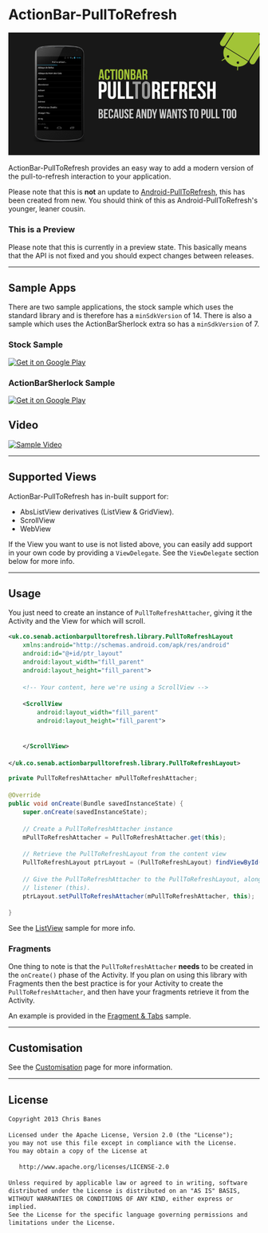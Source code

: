 # ActionBar-PullToRefresh

![ActionBar-PullToRefresh](https://github.com/chrisbanes/ActionBar-PullToRefresh/raw/master/header.png)

ActionBar-PullToRefresh provides an easy way to add a modern version of the pull-to-refresh interaction to your application.

Please note that this is __not__ an update to [Android-PullToRefresh](https://github.com/chrisbanes/Android-PullToRefresh), this has been created from new. You should think of this as Android-PullToRefresh's younger, leaner cousin.

### This is a Preview
Please note that this is currently in a preview state. This basically means that the API is not fixed and you should expect changes between releases.

---

## Sample Apps

There are two sample applications, the stock sample which uses the standard library and is therefore has a `minSdkVersion` of 14. There is also a sample which uses the ActionBarSherlock extra so has a `minSdkVersion` of 7.

### Stock Sample
[![Get it on Google Play](http://www.android.com/images/brand/get_it_on_play_logo_small.png)](http://play.google.com/store/apps/details?id=uk.co.senab.actionbarpulltorefresh.samples.stock)

### ActionBarSherlock Sample
[![Get it on Google Play](http://www.android.com/images/brand/get_it_on_play_logo_small.png)](http://play.google.com/store/apps/details?id=uk.co.senab.actionbarpulltorefresh.samples.actionbarsherlock)

## Video

[![Sample Video](http://img.youtube.com/vi/YOYtPF-4RPg/0.jpg)](https://www.youtube.com/watch?v=YOYtPF-4RPg)

---

## Supported Views

ActionBar-PullToRefresh has in-built support for:

 * AbsListView derivatives (ListView & GridView).
 * ScrollView
 * WebView

If the View you want to use is not listed above, you can easily add support in your own code by providing a `ViewDelegate`. See the `ViewDelegate` section below for more info.

---

## Usage
You just need to create an instance of `PullToRefreshAttacher`, giving it the Activity and the View for which will scroll.

```xml
<uk.co.senab.actionbarpulltorefresh.library.PullToRefreshLayout
    xmlns:android="http://schemas.android.com/apk/res/android"
    android:id="@+id/ptr_layout"
    android:layout_width="fill_parent"
    android:layout_height="fill_parent">
    
    <!-- Your content, here we're using a ScrollView -->

    <ScrollView
        android:layout_width="fill_parent"
        android:layout_height="fill_parent">
        
            
    </ScrollView>

</uk.co.senab.actionbarpulltorefresh.library.PullToRefreshLayout>
```

``` java
private PullToRefreshAttacher mPullToRefreshAttacher;

@Override
public void onCreate(Bundle savedInstanceState) {
    super.onCreate(savedInstanceState);
        
    // Create a PullToRefreshAttacher instance
    mPullToRefreshAttacher = PullToRefreshAttacher.get(this);

    // Retrieve the PullToRefreshLayout from the content view
    PullToRefreshLayout ptrLayout = (PullToRefreshLayout) findViewById(R.id.ptr_layout);

    // Give the PullToRefreshAttacher to the PullToRefreshLayout, along with the refresh
    // listener (this).
    ptrLayout.setPullToRefreshAttacher(mPullToRefreshAttacher, this);
    
}
```
See the [ListView](https://github.com/chrisbanes/ActionBar-PullToRefresh/blob/master/samples/stock/src/uk/co/senab/actionbarpulltorefresh/samples/stock/ListViewActivity.java) sample for more info.

### Fragments

One thing to note is that the `PullToRefreshAttacher` **needs** to be created in the `onCreate()` phase of the Activity. If you plan on using this library with Fragments then the best practice is for your Activity to create the `PullToRefreshAttacher`, and then have your fragments retrieve it from the Activity.

An example is provided in the [Fragment & Tabs](https://github.com/chrisbanes/ActionBar-PullToRefresh/blob/master/samples/stock/src/uk/co/senab/actionbarpulltorefresh/samples/stock/FragmentTabsActivity.java) sample.

---

## Customisation

See the [Customisation](Customisation.md) page for more information.
    
---

## License

    Copyright 2013 Chris Banes

    Licensed under the Apache License, Version 2.0 (the "License");
    you may not use this file except in compliance with the License.
    You may obtain a copy of the License at

       http://www.apache.org/licenses/LICENSE-2.0

    Unless required by applicable law or agreed to in writing, software
    distributed under the License is distributed on an "AS IS" BASIS,
    WITHOUT WARRANTIES OR CONDITIONS OF ANY KIND, either express or implied.
    See the License for the specific language governing permissions and
    limitations under the License.
